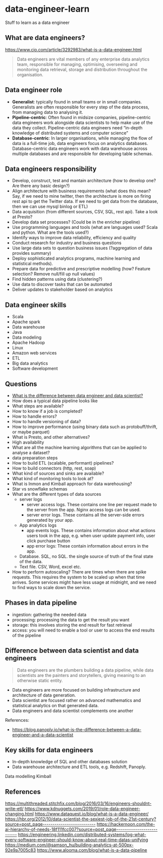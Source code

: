 # data-engineer-learn

Stuff to learn as a data engineer

## What are data engineers?

https://www.cio.com/article/3292983/what-is-a-data-engineer.html

> Data engineers are vital members of any enterprise data analytics team, responsible for managing, optimising, overseeing and monitoring data retrieval, storage and distribution throughout the organisation.

## Data engineer role

- __Generalist__: typically found in small teams or in small companies. Generalists are often responsible for every step of the data process, from managing data to analysing it.
- __Pipeline-centric__: Often found in midsize companies, pipeline-centric data engineers work alongside data scientists to help make use of the data they collect. Pipeline-centric data engineers need “in-depth knowledge of distributed systems and computer science”
- __Database-centric__: In larger organisations, while managing the flow of data is a full-time job, data engineers focus on analytics databases. Database-centric data engineers work with data warehouse across multiple databases and are responsible for developing table schemas.

## Data engineers responsibility

- Develop, construct, test and mantain architecture (how to develop one? Are there any basic design?)
- Align architecture with business requirements (what does this mean? Say, if we need to mine twitter, then the architecture is more on firing rest api to get the Twitter data. If we need to get data from the database, then we can use mysql binlog or ETL)
- Data acquisition (from different sources, CSV, SQL, rest api). Take a look at Presto?
- Develop data set processes? (Could be in the enricher pipeline)
- Use programming languages and tools (what are languages used? Scala and python. What are the tools used?)
- Identify ways to improve data reliability, efficiency and quality
- Conduct research for industry and business questions
- Use large data sets to question business issues (?aggregation of data provides summary)
- Deploy sophisticated analytics programs, machine learning and statistical methods). 
- Prepare data for predictive and prescriptive modelling (how? Feature selection? Remove null/fill up null values)
- Find hidden patterns using data (clustering?)
- Use data to discover tasks that can be automated
- Deliver updates to stakeholder based on analytics

## Data engineer skills

- Scala
- Apache spark
- Data warehouse
- Java
- Data modeling
- Apache Hadoop
- Linux
- Amazon web services 
- ETL 
- Big data analytics
- Software development


## Questions

- [What is the difference between data engineer and data scientist?](#difference)
- How does a typical data pipeline looks like
- What steps are available?
- How to know if a job is completed?
- How to handle errors?
- How to handle versioning of data?
- How to improve performance (using binary data such as protobuff/thrift, or maybe parquet)
- What is Presto, and other alternatives?
- High availability
- What are all the machine learning algorithms that can be applied to analyse a dataset? 
- data preparation steps
- How to build ETL (scalable, performant) pipelines?
- How to build connectors (http, rest, soap)
- What kind of sources and sinks are available?
- What kind of monitoring tools to look at?
- What is Inmon and Kimball approach for data warehousing?
- Star vs snowflake schemas
- What are the different types of data sources
    - server logs
        - server access logs. These contains one line per request made to the server from the app. Nginx access logs can be used.
        - server error logs. These contains all the server-side errors generated by your app.
    - App analytics logs
        - app events logs. These contains information about what actions users took in the app, e.g. when user update payment info, user click purchase button
        - app error logs: These contain information about errors in the app.
    - Database. SQL, no SQL. the single source of truth of the final state of the data.
    - Text file. CSV, Word, excel etc.
- How to perform autoscaling? There are times when there are spike requests. This requires the system to be scaled up when that time arrives. Some services might have less usage at midnight, and we need to find ways to scale down the service.

## Phases in data pipeline
- ingestion: gathering the needed data
- processing: processing the data to get the result you want
- storage: this involves storing the end result for fast retrieval
- access: you will need to enable a tool or user to access the end results of the pipeline

## <a id='difference'> Difference between data scientist and data engineers</a>

> Data engineers are the plumbers building a data pipeline, while data scientists are the painters and storytellers, giving meaning to an otherwise static entity.

- Data engineers are more focused on building infrastructure and architecture of data generation. 
- Data scientist are focused rather on advanced mathematics and statistical analytics on that generated data.
- Data engineers and data scientist complements one another

References:
- https://blog.panoply.io/what-is-the-difference-between-a-data-engineer-and-a-data-scientist

## Key skills for data engineers

- In-depth knowledge of SQL and other databases solution
- Data warehouse architecture and ETL tools, e.g. Redshift, Panoply. 


Data modelling Kimball

## References

https://multithreaded.stitchfix.com/blog/2016/03/16/engineers-shouldnt-write-etl/
https://www.kdnuggets.com/2019/01/role-data-engineer-changing.html
https://www.dataquest.io/blog/what-is-a-data-engineer/
https://hbr.org/2012/10/data-scientist-the-sexiest-job-of-the-21st-century?source=post_page---------------------------
https://hackernoon.com/the-ai-hierarchy-of-needs-18f111fcc007?source=post_page---------------------------
https://engineering.linkedin.com/distributed-systems/log-what-every-software-engineer-should-know-about-real-time-datas-unifying
https://medium.com/@samson_hu/building-analytics-at-500px-92e9a7005c83
https://www.alooma.com/blog/what-is-a-data-pipeline
